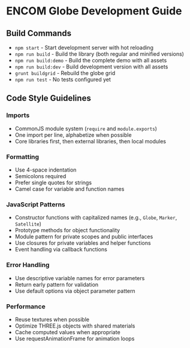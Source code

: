 # ENCOM Globe Development Guide

## Build Commands
- `npm start` - Start development server with hot reloading
- `npm run build` - Build the library (both regular and minified versions)
- `npm run build:demo` - Build the complete demo with all assets
- `npm run build:dev` - Build development version with all assets
- `grunt buildgrid` - Rebuild the globe grid
- `npm run test` - No tests configured yet

## Code Style Guidelines

### Imports
- CommonJS module system (`require` and `module.exports`)
- One import per line, alphabetize when possible
- Core libraries first, then external libraries, then local modules

### Formatting
- Use 4-space indentation
- Semicolons required
- Prefer single quotes for strings
- Camel case for variable and function names

### JavaScript Patterns
- Constructor functions with capitalized names (e.g., `Globe`, `Marker`, `Satellite`)
- Prototype methods for object functionality
- Module pattern for private scopes and public interfaces
- Use closures for private variables and helper functions
- Event handling via callback functions

### Error Handling
- Use descriptive variable names for error parameters
- Return early pattern for validation
- Use default options via object parameter pattern

### Performance
- Reuse textures when possible
- Optimize THREE.js objects with shared materials
- Cache computed values when appropriate
- Use requestAnimationFrame for animation loops